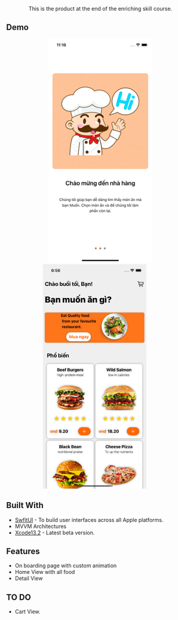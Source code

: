<p align="center"> This is the product at the end of the enriching skill course. </p>
</p>



## Demo

<p align="center">
<img src="resources/intro.gif" height="600">
<img src="resources/home.png" height="600">
&nbsp; &nbsp; &nbsp; &nbsp;
</p>

## Built With

* [SwfitUI](https://developer.apple.com/xcode/swiftui/) - To build user interfaces across all Apple platforms.
* MVVM Architectures
* [Xcode13.2](https://developer.apple.com/documentation/xcode-release-notes/xcode-12-beta-release-notes) - Latest beta version.


## Features

* On boarding page with custom animation 
* Home View with all food
* Detail View

## TO DO

* Cart View.

